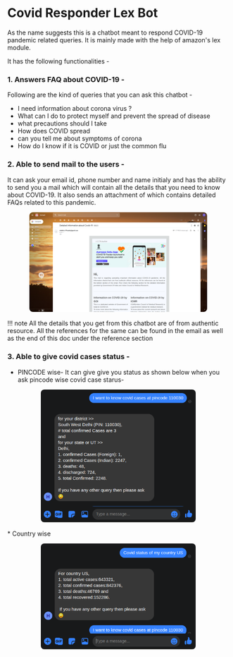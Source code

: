 # Covid Responder Lex Bot

As the name suggests this is a chatbot meant to respond COVID-19 pandemic related queries. It is mainly made with the help of amazon's lex module.

It has the following functionalities -
### 1. Answers FAQ about COVID-19 -
Following are the kind of queries that you can ask this chatbot -

* I need information about corona virus ?
* What can I do to protect myself and prevent the spread of disease
* what precautions should I take
* How does COVID spread
* can you tell me about symptoms of corona
* How do I know if it is COVID or just the common flu

### 2. Able to send mail to the users -
It can ask your email id, phone number and name initialy and has the ability to send you a mail which will contain all the details that you need to know about COVID-19. It also sends an attachment of which contains detailed FAQs related to this pandemic.

<p style="text-align: center;">
<img style="max-width: 80%; border-radius:8px;" src="img/index/emailDesktop002.png"> </img>
</p>

!!! note
    All the details that you get from this chatbot are of from authentic resource. All the references for the same can be found in the email as well as the end of this doc under the reference section 


### 3. Able to give covid cases status -
* PINCODE wise-
It can give give you status as shown below when you ask pincode wise covid case starus- 

<!-- > ![pincodeResponse](img/pincode001.png) -->

<p style="text-align: center;">
<img style="max-width: 70%; border-radius:8px;" src="img/index/pincode001.png"> </img>
</p>
* Country wise

<p style="text-align: center;">
<img style="max-width: 70%; border-radius:8px;" src="img/index/countryWise001.png"> </img>
</p>


